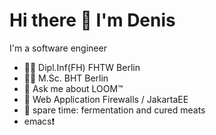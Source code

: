 # Hi there 👋 I'm Denis

I'm a software engineer

- 👨‍🎓 Dipl.Inf(FH) FHTW Berlin
- 👨‍🎓 M.Sc. BHT Berlin
- 💬 Ask me about LOOM™
- 🔭 Web Application Firewalls / JakartaEE
- 🌱 spare time: fermentation and cured meats
- emacs❗

<!--<img src="https://raw.githubusercontent.com/devtty/devtty/main/scr3.png">-->


<!--
**devtty/devtty** is a ✨ _special_ ✨ repository because its `README.md` (this file) appears on your GitHub profile.

Here are some ideas to get you started:

- 
-  I’m currently learning ...
- 👯 I’m looking to collaborate on ...
- 🤔 I’m looking for help with ...

- 📫 How to reach me: ...
- 😄 Pronouns: ...
-  ...
-->
